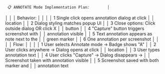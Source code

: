      📋 ANNOTATE Mode Implementation Plan:        │

│ │
│ Behavior: │
│ │
│ 1 Single click opens annotation dialog at click │
│ location │
│ 2 Dialog styling matches popup UI │
│ 3 Close options: Click outside dialog OR click X │
│ button │
│ 4 "Capture" button triggers screenshot with │
│ annotation visible │
│ 5 Text annotation appears as note next to the │
│ green marker │
│ 6 One annotation per screenshot │
│ │
│ Flow: │
│ │
│ 1 User selects Annotate mode → Badge shows "A" │
│ 2 User clicks anywhere → Dialog opens at click │
│ location │
│ 3 User types annotation text │
│ 4 User clicks "Capture" → Dialog disappears → │
│ Screenshot taken with annotation visible │
│ 5 Screenshot saved with both marker and │
│ annotation text
